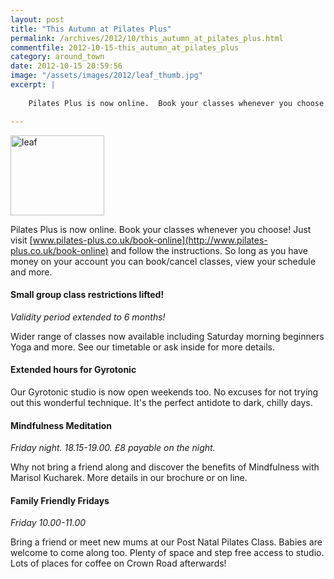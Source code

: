 ```yaml
---
layout: post
title: "This Autumn at Pilates Plus"
permalink: /archives/2012/10/this_autumn_at_pilates_plus.html
commentfile: 2012-10-15-this_autumn_at_pilates_plus
category: around_town
date: 2012-10-15 20:59:56
image: "/assets/images/2012/leaf_thumb.jpg"
excerpt: |
    
    Pilates Plus is now online.  Book your classes whenever you choose! Just visit <a href="http://www.pilates-plus.co.uk/book-online">www.pilates-plus.co.uk/book-online</a> and follow the instructions. So long as you have money on your account you can book/cancel classes, view your schedule and more.

---
```


<a href="/assets/images/2012/leaf.jpg" title="See larger version of - leaf"><img src="/assets/images/2012/leaf_thumb.jpg" width="150" height="128" alt="leaf" class=" right" /></a>

Pilates Plus is now online. Book your classes whenever you choose! Just visit [www.pilates-plus.co.uk/book-online](http://www.pilates-plus.co.uk/book-online) and follow the instructions. So long as you have money on your account you can book/cancel classes, view your schedule and more.

#### Small group class restrictions lifted!

*Validity period extended to 6 months!*

Wider range of classes now available including Saturday morning beginners Yoga and more. See our timetable or ask inside for more details.

#### Extended hours for Gyrotonic

Our Gyrotonic studio is now open weekends too. No excuses for not trying out this wonderful technique. It's the perfect antidote to dark, chilly days.

#### Mindfulness Meditation

*Friday night. 18.15-19.00. £8 payable on the night.*

Why not bring a friend along and discover the benefits of Mindfulness with Marisol Kucharek. More details in our brochure or on line.

#### Family Friendly Fridays

*Friday 10.00-11.00*

Bring a friend or meet new mums at our Post Natal Pilates Class. Babies are welcome to come along too. Plenty of space and step free access to studio. Lots of places for coffee on Crown Road afterwards!

